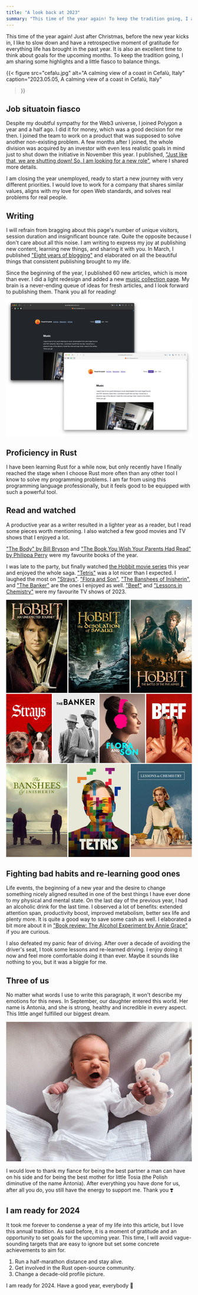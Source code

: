 ```yaml
---
title: "A look back at 2023"
summary: "This time of the year again! To keep the tradition going, I am sharing some highlights and a little fiasco to balance things."
---
```


This time of the year again! Just after Christmas, before the new year kicks in, I like to slow down and have a retrospective moment of gratitude for everything life has brought in the past year. It is also an excellent time to think about goals for the upcoming months. To keep the tradition going, I am sharing some highlights and a little fiasco to balance things.

{{< figure
  src="cefalu.jpg"
  alt="A calming view of a coast in Cefalù, Italy"
  caption="2023.05.05, A calming view of a coast in Cefalù, Italy"
>}}

## Job situatoin fiasco

Despite my doubtful sympathy for the Web3  universe, I joined Polygon a year and a half ago. I did it for money, which was a good decision for me then. I joined the team to work on a product that was supposed to solve another non-existing problem. A few months after I joined, the whole division was acquired by an investor with even less realistic goals in mind just to shut down the initiative in November this year. I published, ["Just like that, we are shutting down! So, I am looking for a new role"](/just-like-that-we-are-shutting-down-so-i-am-looking-for-a-new-role/), where I shared more details.

I am closing the year unemployed, ready to start a new journey with very different priorities. I would love to work for a company that shares similar values, aligns with my love for open Web standards, and solves real problems for real people.

## Writing

I will refrain from bragging about this page's number of unique visitors, session duration and insignificant bounce rate. Quite the opposite because I don't care about all this noise. I am writing to express my joy at publishing new content, learning new things, and sharing it with you. In March, I published ["Eight years of blogging"](/eight-years-of-blogging/) and elaborated on all the beautiful things that consistent publishing brought to my life.

Since the beginning of the year, I published 60 new articles, which is more than ever. I did a light redesign and added a new [music collection page](/music). My brain is a never-ending queue of ideas for fresh articles, and I look forward to publishing them. Thank you all for reading!

![Screenshot of my new music collection page](music-page.jpg)

## Proficiency in Rust

I have been learning Rust for a while now, but only recently have I finally reached the stage when I choose Rust more often than any other tool I know to solve my programming problems. I am far from using this programming language professionally, but it feels good to be equipped with such a powerful tool.

## Read and watched

A productive year as a writer resulted in a lighter year as a reader, but I read some pieces worth mentioning. I also watched a few good movies and TV shows that I enjoyed a lot.

["The Body" by Bill Bryson](/book-review-the-body-by-bill-bryson/) and ["The Book You Wish Your Parents Had Read" by Philippa Perry](/book-review-the-book-you-wish-your-parents-had-read-by-philippa-perry/) were my favourite books of the year.

I was late to the party, but finally watched [the Hobbit movie series](https://en.wikipedia.org/wiki/The_Hobbit_(film_series)) this year and enjoyed the whole saga. ["Tetris"](https://www.imdb.com/title/tt12758060/) was a lot nicer than I expected. I laughed the most on ["Strays"](https://www.imdb.com/title/tt15153532/). ["Flora and Son"](https://www.imdb.com/title/tt25471950/), ["The Banshees of Inisherin"](https://www.imdb.com/title/tt11813216/), and ["The Banker"](https://www.imdb.com/title/tt6285944/) are the ones I enjoyed as well. ["Beef"](https://www.imdb.com/title/tt14403178/) and ["Lessons in Chemistry"](https://www.imdb.com/title/tt13911628/) were my favourite TV shows of 2023.

![Posters of movies I liked in 2023](movies.jpg)

## Fighting bad habits and re-learning good ones

Life events, the beginning of a new year and the desire to change something nicely aligned resulted in one of the best things I have ever done to my physical and mental state. On the last day of the previous year, I had an alcoholic drink for the last time. I observed a lot of benefits: extended attention span, productivity boost, improved metabolism, better sex life and plenty more. It is quite a good way to save some cash as well. I elaborated a bit more about it in ["Book review: The Alcohol Experiment by Annie Grace"](https://pawelgrzybek.com/book-review-the-alcohol-experiment-by-annie-grace/) if you are curious.

I also defeated my panic fear of driving. After over a decade of avoiding the driver's seat, I took some lessons and re-learned driving. I enjoy doing it now and feel more comfortable doing it than ever. Maybe it sounds like nothing to you, but it was a biggie for me.

## Three of us

No matter what words I use to write this paragraph, it won't describe my emotions for this news. In September, our daughter entered this world. Her name is Antonia, and she is strong, healthy and incredible in every aspect. This little angel fulfilled our biggest dream.

![Antonia, our daughter](tosia.jpg)

I would love to thank my fiance for being the best partner a man can have on his side and for being the best mother for little Tosia (the Polish diminutive of the name Antonia). After everything you have done for us, after all you do, you still have the energy to support me. Thank you ❣️

## I am ready for 2024

It took me forever to condense a year of my life into this article, but I love this annual tradition. As said before, it is a moment of gratitude and an opportunity to set goals for the upcoming year. This time, I will avoid vague-sounding targets that are easy to ignore but set some concrete achievements to aim for.

1. Run a half-marathon distance and stay alive.
2. Get involved in the Rust open-source community.
3. Change a decade-old profile picture.

I am ready for 2024. Have a good year, everybody 🎉
